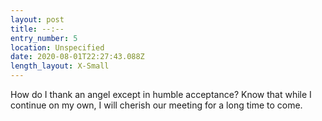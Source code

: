 ```yaml
---
layout: post
title: --:--
entry_number: 5
location: Unspecified
date: 2020-08-01T22:27:43.088Z
length_layout: X-Small
---
```

How do I thank an angel except in humble acceptance? Know that while I continue on my own, I will cherish our meeting for a long time to come.